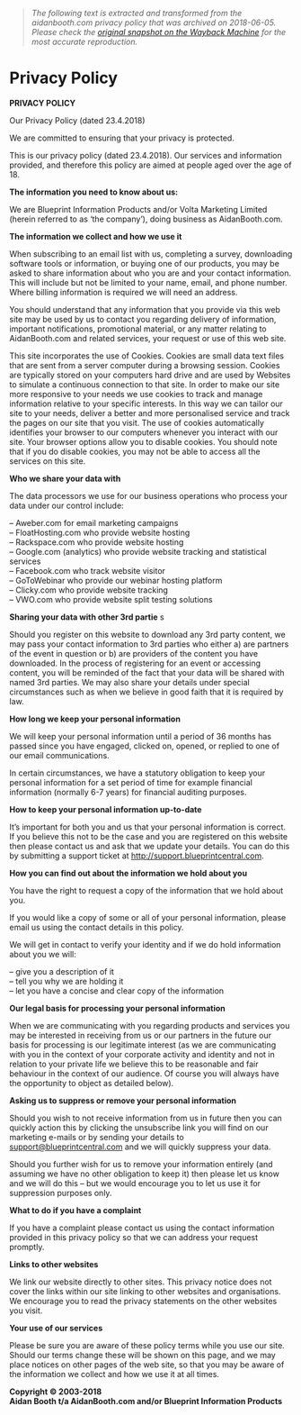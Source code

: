 > *The following text is extracted and transformed from the aidanbooth.com privacy policy that was archived on 2018-06-05. Please check the [original snapshot on the Wayback Machine](https://web.archive.org/web/20180605004652id_/http%3A//aidanbooth.com/privacy-policy) for the most accurate reproduction.*

# Privacy Policy

**PRIVACY POLICY**

Our Privacy Policy (dated 23.4.2018)

We are committed to ensuring that your privacy is protected.

This is our privacy policy (dated 23.4.2018). Our services and information provided, and therefore this policy are aimed at people aged over the age of 18.

**The information you need to know about us:**

We are Blueprint Information Products and/or Volta Marketing Limited (herein referred to as ‘the company’), doing business as AidanBooth.com.

**The information we collect and how we use it**

When subscribing to an email list with us, completing a survey, downloading software tools or information, or buying one of our products, you may be asked to share information about who you are and your contact information. This will include but not be limited to your name, email, and phone number. Where billing information is required we will need an address.

You should understand that any information that you provide via this web site may be used by us to contact you regarding delivery of information, important notifications, promotional material, or any matter relating to AidanBooth.com and related services, your request or use of this web site.

This site incorporates the use of Cookies. Cookies are small data text files that are sent from a server computer during a browsing session. Cookies are typically stored on your computers hard drive and are used by Websites to simulate a continuous connection to that site. In order to make our site more responsive to your needs we use cookies to track and manage information relative to your specific interests. In this way we can tailor our site to your needs, deliver a better and more personalised service and track the pages on our site that you visit. The use of cookies automatically identifies your browser to our computers whenever you interact with our site. Your browser options allow you to disable cookies. You should note that if you do disable cookies, you may not be able to access all the services on this site.

**Who we share your data with**

The data processors we use for our business operations who process your data under our control include:

– Aweber.com for email marketing campaigns  
– FloatHosting.com who provide website hosting  
– Rackspace.com who provide website hosting  
– Google.com (analytics) who provide website tracking and statistical services  
– Facebook.com who track website visitor  
– GoToWebinar who provide our webinar hosting platform  
– Clicky.com who provide website tracking  
– VWO.com who provide website split testing solutions

**Sharing your data with other 3rd partie** s

Should you register on this website to download any 3rd party content, we may pass your contact information to 3rd parties who either a) are partners of the event in question or b) are providers of the content you have downloaded. In the process of registering for an event or accessing content, you will be reminded of the fact that your data will be shared with named 3rd parties. We may also share your details under special circumstances such as when we believe in good faith that it is required by law.

**How long we keep your personal information**

We will keep your personal information until a period of 36 months has passed since you have engaged, clicked on, opened, or replied to one of our email communications.

In certain circumstances, we have a statutory obligation to keep your personal information for a set period of time for example financial information (normally 6-7 years) for financial auditing purposes.

**How to keep your personal information up-to-date**

It’s important for both you and us that your personal information is correct. If you believe this not to be the case and you are registered on this website then please contact us and ask that we update your details. You can do this by submitting a support ticket at http://support.blueprintcentral.com.

**How you can find out about the information we hold about you**

You have the right to request a copy of the information that we hold about you.

If you would like a copy of some or all of your personal information, please email us using the contact details in this policy.

We will get in contact to verify your identity and if we do hold information about you we will:

– give you a description of it  
– tell you why we are holding it  
– let you have a concise and clear copy of the information

**Our legal basis for processing your personal information**

When we are communicating with you regarding products and services you may be interested in receiving from us or our partners in the future our basis for processing is our legitimate interest (as we are communicating with you in the context of your corporate activity and identity and not in relation to your private life we believe this to be reasonable and fair behaviour in the context of our audience. Of course you will always have the opportunity to object as detailed below).

**Asking us to suppress or remove your personal information**

Should you wish to not receive information from us in future then you can quickly action this by clicking the unsubscribe link you will find on our marketing e-mails or by sending your details to support@blueprintcentral.com and we will quickly suppress your data.

Should you further wish for us to remove your information entirely (and assuming we have no other obligation to keep it) then please let us know and we will do this – but we would encourage you to let us use it for suppression purposes only.

**What to do if you have a complaint**

If you have a complaint please contact us using the contact information provided in this privacy policy so that we can address your request promptly.

**Links to other websites**

We link our website directly to other sites. This privacy notice does not cover the links within our site linking to other websites and organisations. We encourage you to read the privacy statements on the other websites you visit.

**Your use of our services**

Please be sure you are aware of these policy terms while you use our site. Should our terms change these will be shown on this page, and we may place notices on other pages of the web site, so that you may be aware of the information we collect and how we use it at all times.

**Copyright © 2003-2018  
Aidan Booth t/a AidanBooth.com and/or Blueprint Information Products**
